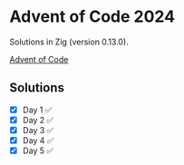 # Advent of Code 2024

Solutions in Zig (version 0.13.0).

[Advent of Code](https://adventofcode.com/2024)

## Solutions

- [x] Day 1 ✅
- [x] Day 2 ✅
- [x] Day 3 ✅ 
- [x] Day 4 ✅
- [x] Day 5 ✅